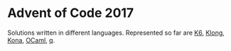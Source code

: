 Advent of Code 2017
===================

Solutions written in different languages. Represented so far are
[K6](http://kparc.com/k.txt), [Klong](http://t3x.org/klong),
[Kona](https://github.com/kevinlawler/kona), [OCaml](https://ocaml.org/),
[q](http://code.kx.com/q/).
